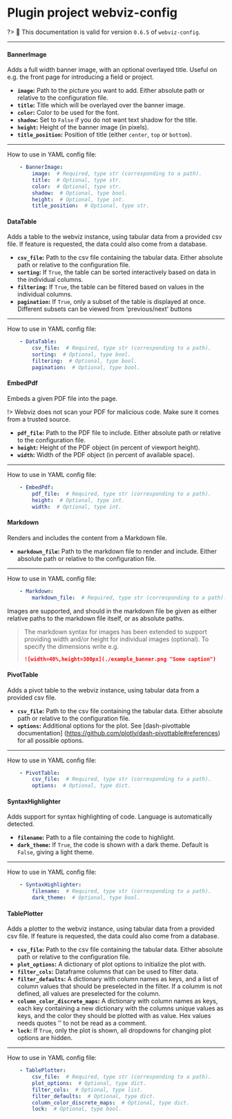 # Plugin project webviz-config

?> :bookmark: This documentation is valid for version `0.6.5` of `webviz-config`.



---

<div class="plugin-doc">

#### BannerImage


<!-- tabs:start -->


<!-- tab:Description -->

Adds a full width banner image, with an optional overlayed title.
Useful on e.g. the front page for introducing a field or project.




<!-- tab:Arguments -->

















* **`image`:** Path to the picture you want to add.                Either absolute path or relative to the configuration file.
* **`title`:** Title which will be overlayed over the banner image.
* **`color`:** Color to be used for the font.
* **`shadow`:** Set to `False` if you do not want text shadow for the title.
* **`height`:** Height of the banner image (in pixels).
* **`title_position`:** Position of title (either `center`, `top` or `bottom`).


---
How to use in YAML config file:
```yaml
    - BannerImage:
        image:  # Required, type str (corresponding to a path).
        title:  # Optional, type str.
        color:  # Optional, type str.
        shadow:  # Optional, type bool.
        height:  # Optional, type int.
        title_position:  # Optional, type str.
```



<!-- tabs:end -->

</div>

<div class="plugin-doc">

#### DataTable


<!-- tabs:start -->


<!-- tab:Description -->

Adds a table to the webviz instance, using tabular data from a provided csv file.
If feature is requested, the data could also come from a database.




<!-- tab:Arguments -->













* **`csv_file`:** Path to the csv file containing the tabular data. Either absolute               path or relative to the configuration file.
* **`sorting`:** If `True`, the table can be sorted interactively based              on data in the individual columns.
* **`filtering`:** If `True`, the table can be filtered based on values in the                individual columns.
* **`pagination`:** If `True`, only a subset of the table is displayed at once.                 Different subsets can be viewed from 'previous/next' buttons


---
How to use in YAML config file:
```yaml
    - DataTable:
        csv_file:  # Required, type str (corresponding to a path).
        sorting:  # Optional, type bool.
        filtering:  # Optional, type bool.
        pagination:  # Optional, type bool.
```



<!-- tabs:end -->

</div>

<div class="plugin-doc">

#### EmbedPdf


<!-- tabs:start -->


<!-- tab:Description -->

Embeds a given PDF file into the page.

!> Webviz does not scan your PDF for malicious code. Make sure it comes from a trusted source.



<!-- tab:Arguments -->











* **`pdf_file`:** Path to the PDF file to include. Either absolute path or   relative to the configuration file.
* **`height`:** Height of the PDF object (in percent of viewport height).
* **`width`:** Width of the PDF object (in percent of available space).


---
How to use in YAML config file:
```yaml
    - EmbedPdf:
        pdf_file:  # Required, type str (corresponding to a path).
        height:  # Optional, type int.
        width:  # Optional, type int.
```



<!-- tabs:end -->

</div>

<div class="plugin-doc">

#### Markdown


<!-- tabs:start -->


<!-- tab:Description -->

Renders and includes the content from a Markdown file.




<!-- tab:Arguments -->







* **`markdown_file`:** Path to the markdown file to render and include.                         Either absolute path or relative to the configuration file.



---
How to use in YAML config file:
```yaml
    - Markdown:
        markdown_file:  # Required, type str (corresponding to a path).
```



<!-- tab:Data input -->


Images are supported, and should in the markdown file be given as either
relative paths to the markdown file itself, or as absolute paths.

> The markdown syntax for images has been extended to support     providing width and/or height for individual images (optional).     To specify the dimensions write e.g.
> ```markdown
> ![width=40%,height=300px](./example_banner.png "Some caption")
> ```



<!-- tabs:end -->

</div>

<div class="plugin-doc">

#### PivotTable


<!-- tabs:start -->


<!-- tab:Description -->

Adds a pivot table to the webviz instance, using tabular data from a         provided csv file.




<!-- tab:Arguments -->









* **`csv_file`:** Path to the csv file containing the tabular data. Either absolute                   path or relative to the configuration file.
* **`options`:** Additional options for the plot. See [dash-pivottable documentation]    (https://github.com/plotly/dash-pivottable#references) for all possible options.


---
How to use in YAML config file:
```yaml
    - PivotTable:
        csv_file:  # Required, type str (corresponding to a path).
        options:  # Optional, type dict.
```



<!-- tabs:end -->

</div>

<div class="plugin-doc">

#### SyntaxHighlighter


<!-- tabs:start -->


<!-- tab:Description -->

Adds support for syntax highlighting of code. Language is automatically detected.




<!-- tab:Arguments -->









* **`filename`:** Path to a file containing the code to highlight.
* **`dark_theme`:** If `True`, the code is shown with a dark theme. Default is                 `False`, giving a light theme.


---
How to use in YAML config file:
```yaml
    - SyntaxHighlighter:
        filename:  # Required, type str (corresponding to a path).
        dark_theme:  # Optional, type bool.
```



<!-- tabs:end -->

</div>

<div class="plugin-doc">

#### TablePlotter


<!-- tabs:start -->


<!-- tab:Description -->

Adds a plotter to the webviz instance, using tabular data from a provided csv file.
If feature is requested, the data could also come from a database.




<!-- tab:Arguments -->

















* **`csv_file`:** Path to the csv file containing the tabular data.                   Either absolute path or relative to the configuration file.
* **`plot_options`:** A dictionary of plot options to initialize the plot with.
* **`filter_cols`:** Dataframe columns that can be used to filter data.
* **`filter_defaults`:** A dictionary with column names as keys,                          and a list of column values that should be preselected in the filter.                          If a columm is not defined, all values are preselected for the column.
* **`column_color_discrete_maps`:** A dictionary with column names as keys,                                     each key containing a new dictionary with the columns                                     unique values as keys, and the color they should be                                     plotted with as value. Hex values needs quotes ''                                     to not be read as a comment.
* **`lock`:** If `True`, only the plot is shown,               all dropdowns for changing plot options are hidden.


---
How to use in YAML config file:
```yaml
    - TablePlotter:
        csv_file:  # Required, type str (corresponding to a path).
        plot_options:  # Optional, type dict.
        filter_cols:  # Optional, type list.
        filter_defaults:  # Optional, type dict.
        column_color_discrete_maps:  # Optional, type dict.
        lock:  # Optional, type bool.
```



<!-- tabs:end -->

</div>
